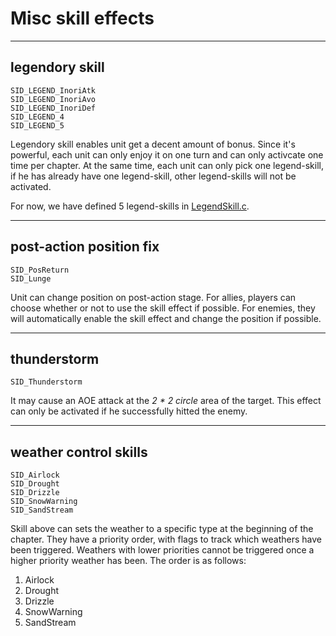 # Misc skill effects

---
##  legendory skill
```
SID_LEGEND_InoriAtk
SID_LEGEND_InoriAvo
SID_LEGEND_InoriDef
SID_LEGEND_4
SID_LEGEND_5
```

Legendory skill enables unit get a decent amount of bonus. Since it's powerful, each unit can only enjoy it on one turn and can only activcate one time per chapter. At the same time, each unit can only pick one legend-skill, if he has already have one legend-skill, other legend-skills will not be activated.

For now, we have defined 5 legend-skills in [LegendSkill.c](../Data/SkillSys/LegendSkill.c).

---
## post-action position fix

```
SID_PosReturn
SID_Lunge
```

Unit can change position on post-action stage. For allies, players can choose whether or not to use the skill effect if possible. For enemies, they will automatically enable the skill effect and change the position if possible.

---
## thunderstorm
```
SID_Thunderstorm
```

It may cause an AOE attack at the *2 * 2 circle* area of the target. This effect can only be activated if he successfully hitted the enemy.

---
## weather control skills
```
SID_Airlock
SID_Drought
SID_Drizzle
SID_SnowWarning
SID_SandStream
```

Skill above can sets the weather to a specific type at the beginning of the chapter. They have a priority order, with flags to track which weathers have been triggered. Weathers with lower priorities cannot be triggered once a higher priority weather has been. The order is as follows:

1. Airlock
2. Drought
3. Drizzle
4. SnowWarning
5. SandStream
